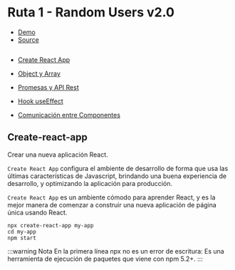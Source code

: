 # Ruta 1 - Random Users v2.0

- [Demo](https://herdez-random-users-v2.netlify.app/)
- [Source](https://github.com/mherdez/guia-fundamentos-de-react/tree/main/source/react-html-to-api-rest/16-demo-ok)

<img :src="$withBase('/img/random-users-2.png')">


- [Create React App](https://github.com/mherdez/guia-fundamentos-de-react/tree/main/source/react-html-to-api-rest/11-create-react-app)

- [Object y Array](https://github.com/mherdez/guia-fundamentos-de-react/tree/main/source/react-html-to-api-rest/12-object-y-array)

- [Promesas y API Rest](https://github.com/mherdez/guia-fundamentos-de-react/tree/main/source/react-html-to-api-rest/13-promesas-y-api-rest)

- [Hook useEffect](https://github.com/mherdez/guia-fundamentos-de-react/tree/main/source/react-html-to-api-rest/14-useeffect)

- [Comunicación entre Componentes](https://github.com/mherdez/guia-fundamentos-de-react/tree/main/source/react-html-to-api-rest/15-comunicacion-componentes)


## Create-react-app

Crear una nueva aplicación React.

`Create React App` configura el ambiente de desarrollo de forma que usa las últimas características de Javascript, brindando una buena experiencia de desarrollo, y optimizando la aplicación para producción.

`Create React App` es un ambiente cómodo para aprender React, y es la mejor manera de comenzar a construir una nueva aplicación de página única usando React.

~~~
npx create-react-app my-app
cd my-app
npm start
~~~

:::warning Nota
En la primera línea npx no es un error de escritura: Es una herramienta de ejecución de paquetes que viene con npm 5.2+.
:::

<img :src="$withBase('/img/11-estructura-cra.png')" width=250>
